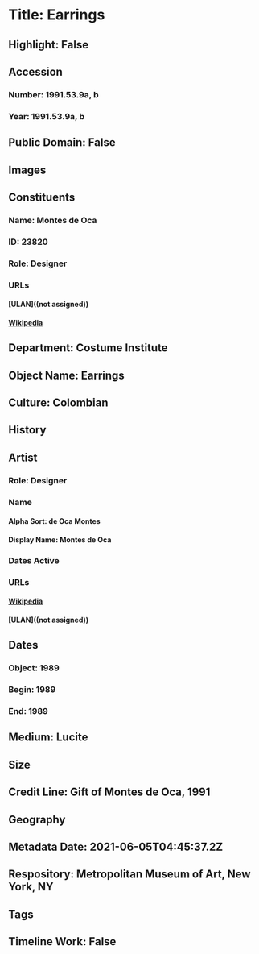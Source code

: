 # Title: Earrings
## Highlight: False
## Accession
### Number: 1991.53.9a, b
### Year: 1991.53.9a, b
## Public Domain: False
## Images
## Constituents
### Name: Montes de Oca
### ID: 23820
### Role: Designer
### URLs
#### [ULAN]((not assigned))
#### [Wikipedia](https://www.wikidata.org/wiki/Q67681989)
## Department: Costume Institute
## Object Name: Earrings
## Culture: Colombian
## History
## Artist
### Role: Designer
### Name
#### Alpha Sort: de Oca Montes
#### Display Name: Montes de Oca
### Dates Active
### URLs
#### [Wikipedia](https://www.wikidata.org/wiki/Q67681989)
#### [ULAN]((not assigned))
## Dates
### Object: 1989
### Begin: 1989
### End: 1989
## Medium: Lucite
## Size
## Credit Line: Gift of Montes de Oca, 1991
## Geography
## Metadata Date: 2021-06-05T04:45:37.2Z
## Respository: Metropolitan Museum of Art, New York, NY
## Tags
## Timeline Work: False